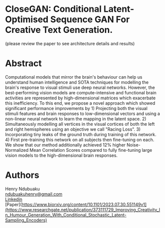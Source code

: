 # CloseGAN: Conditional Latent-Optimised Sequence GAN For Creative Text Generation.
(please review the paper to see architecture details and results)

# Abstract 
Computational models that mirror the brain's behaviour can help us understand human intelligence and SOTA techniques for modelling the brain's response to visual stimuli use deep neural networks. However, the best-performing vision models are compute-intensive and functional brain activities are represented by high-dimensional matrices which exacerbate this inefficiency. To this end, we propose a novel approach which showed significant performance improvements by 1) Projecting both the visual stimuli features and brain responses to low-dimensional vectors and using a non-linear neural network to learn the mapping in the latent space. 2) Simultaneously modelling all vertices in the visual cortices of both the left and right hemispheres using an objective we call "Racing Loss". 3) Incorporating tiny leaks of the ground truth during training of this network. 4) First pre-training this network on all subjects then fine-tuning on each. We show that our method additionally achieved 12% higher Noise-Normalized Mean Correlation Scores compared to fully fine-tuning large vision models to the high-dimensional brain responses.

# Authors
Henry Ndubuaku\
ndubuakuhenry@gmail.com\
[Linkedin](https://www.linkedin.com/in/henry-ndubuaku-7b6350b8/)\
[Paper](https://www.biorxiv.org/content/10.1101/2023.07.30.551149v1](https://www.researchgate.net/publication/373111729_Improving_Creativity_In_Humour_Generation_With_Conditional_Stochastic_Latent-Sampling_Encoders)
